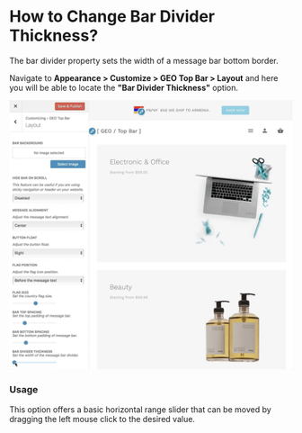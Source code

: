 # How to Change Bar Divider Thickness?

The bar divider property sets the width of a message bar bottom border.

Navigate to **Appearance > Customize > GEO Top Bar > Layout** and here you will be able to locate the **"Bar Divider Thickness"** option.

![Bar Divider Thickness](img/message-bar-divider-thickness_r78ygh.gif)

### Usage

This option offers a basic horizontal range slider that can be moved by dragging the left mouse click to the desired value.
